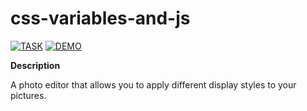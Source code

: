 # css-variables-and-js

[![TASK](https://img.shields.io/badge/-TASK-green?style=flat)](https://github.com/rolling-scopes-school/tasks/blob/master/tasks/stage-0/projects.md#task-5-css-variables-and-js-20)
[![DEMO](https://img.shields.io/badge/-DEMO-blue?style=flat)](https://pishuhott.github.io/css-variables-and-js/)

**Description**

A photo editor that allows you to apply different display styles to your pictures.
